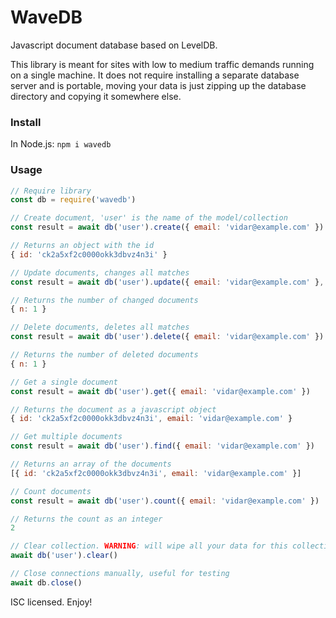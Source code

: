 # WaveDB
Javascript document database based on LevelDB.

This library is meant for sites with low to medium traffic demands running on a single machine. It does not require installing a separate database server and is portable, moving your data is just zipping up the database directory and copying it somewhere else.

### Install
In Node.js:
`npm i wavedb`

### Usage
```javascript
// Require library
const db = require('wavedb')

// Create document, 'user' is the name of the model/collection
const result = await db('user').create({ email: 'vidar@example.com' })

// Returns an object with the id
{ id: 'ck2a5xf2c0000okk3dbvz4n3i' }

// Update documents, changes all matches
const result = await db('user').update({ email: 'vidar@example.com' }, { email: 'hello@example.com' })

// Returns the number of changed documents
{ n: 1 }

// Delete documents, deletes all matches
const result = await db('user').delete({ email: 'vidar@example.com' })

// Returns the number of deleted documents
{ n: 1 }

// Get a single document
const result = await db('user').get({ email: 'vidar@example.com' })

// Returns the document as a javascript object
{ id: 'ck2a5xf2c0000okk3dbvz4n3i', email: 'vidar@example.com' }

// Get multiple documents
const result = await db('user').find({ email: 'vidar@example.com' })

// Returns an array of the documents
[{ id: 'ck2a5xf2c0000okk3dbvz4n3i', email: 'vidar@example.com' }]

// Count documents
const result = await db('user').count({ email: 'vidar@example.com' })

// Returns the count as an integer
2

// Clear collection. WARNING: will wipe all your data for this collection
await db('user').clear()

// Close connections manually, useful for testing
await db.close()
```
ISC licensed. Enjoy!
